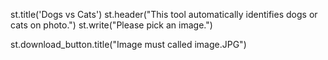 st.title('Dogs vs Cats')
st.header("This tool automatically identifies dogs or cats on photo.")
st.write("Please pick an image.")

st.download_button.title("Image must called image.JPG")
